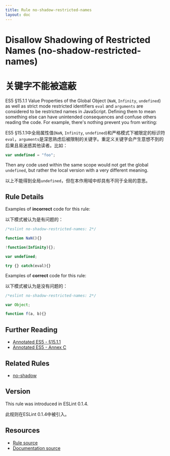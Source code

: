 ```yaml
---
title: Rule no-shadow-restricted-names
layout: doc
---
```

<!-- Note: No pull requests accepted for this file. See README.md in the root directory for details. -->

# Disallow Shadowing of Restricted Names (no-shadow-restricted-names)

# 关键字不能被遮蔽

ES5 §15.1.1 Value Properties of the Global Object (`NaN`, `Infinity`, `undefined`) as well as strict mode restricted identifiers `eval` and `arguments` are considered to be restricted names in JavaScript. Defining them to mean something else can have unintended consequences and confuse others reading the code. For example, there's nothing prevent you from writing:

ES5 §15.1.1中全局属性值(`NaN`, `Infinity`, `undefined`)和严格模式下被限定的标识符`eval`，`arguments`是深思熟虑后被限制的关键字。重定义关键字会产生意想不到的后果且易迷惑其他读者。比如：

```js
var undefined = "foo";
```

Then any code used within the same scope would not get the global `undefined`, but rather the local version with a very different meaning.

以上不能得到全局`undefined`，但在本作用域中却具有不同于全局的意思。

## Rule Details

Examples of **incorrect** code for this rule:

以下模式被认为是有问题的：

```js
/*eslint no-shadow-restricted-names: 2*/

function NaN(){}

!function(Infinity){};

var undefined;

try {} catch(eval){}
```

Examples of **correct** code for this rule:

以下模式被认为是没有问题的：

```js
/*eslint no-shadow-restricted-names: 2*/

var Object;

function f(a, b){}
```

## Further Reading

* [Annotated ES5 - §15.1.1](http://es5.github.io/#x15.1.1)
* [Annotated ES5 - Annex C](http://es5.github.io/#C)

## Related Rules

* [no-shadow](no-shadow)

## Version

This rule was introduced in ESLint 0.1.4.

此规则在ESLint 0.1.4中被引入。

## Resources

* [Rule source](https://github.com/eslint/eslint/tree/master/lib/rules/no-shadow-restricted-names.js)
* [Documentation source](https://github.com/eslint/eslint/tree/master/docs/rules/no-shadow-restricted-names.md)

